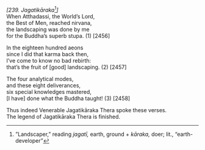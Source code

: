 *\[239. Jagatikāraka*[^1]*\]*  
When Atthadassi, the World’s Lord,  
the Best of Men, reached nirvana,  
the landscaping was done by me  
for the Buddha’s superb stupa. (1) \[2456\]

In the eighteen hundred aeons  
since I did that karma back then,  
I’ve come to know no bad rebirth:  
that’s the fruit of \[good\] landscaping. (2) \[2457\]

The four analytical modes,  
and these eight deliverances,  
six special knowledges mastered,  
\[I have\] done what the Buddha taught! (3) \[2458\]

Thus indeed Venerable Jagatikāraka Thera spoke these verses.  
The legend of Jagatikāraka Thera is finished.

[^1]: ”Landscaper,” reading *jagatī,* earth, ground + *kāraka,* doer;
    lit., “earth-developer”
